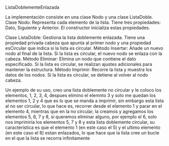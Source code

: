 ListaDoblementeEnlazada

La implementación consiste en una clase Nodo y una clase ListaDoble.
Clase Nodo:
Representa cada elemento de la lista.
Tiene tres propiedades: Dato, Siguiente y Anterior.
El constructor inicializa estas propiedades.

Clase ListaDoble:
Gestiona la lista doblemente enlazada.
Tiene una propiedad privada cabeza que apunta al primer nodo y una propiedad esCircular que indica si la lista es circular.
Método Insertar: Añade un nuevo nodo al final de la lista. Si la lista es circular, el nuevo nodo se enlaza con la cabeza.
Método Eliminar: Elimina un nodo que contiene el dato especificado. Si la lista es circular, se realizan ajustes adicionales para mantener la estructura.
Método Imprimir: Recorre la lista y muestra los datos de los nodos. Si la lista es circular, se detiene al volver al nodo cabeza.

Un ejemplo de su uso, creo una lista doblemente no circular y le coloco los elementos, 1, 2, 3, 4, despues elimino el elemnto 3 y solo me quedan los elementos 1, 2 y 4 que es lo que se manda a imprimir, sin embargo esta lista al no ser circular, lo que hace es, recorrer desde el elemento 1 y parar en el elemento 4, mientras que en la no circular, la creamos y agregamos los elementos 5, 6, 7 y 8, si queremos eliminar alguno, por ejemplo el 6, solo nos imprimiría los elementos 5, 7 y 8 y esta lista doblemente circular, su característica es que el elemento 1 (en este caso el 5) y el ultimo elemento (en este caso el 8) estan enlazados, lo que hace que la lista cree un bucle en el que la lista se recorra infinitamente
